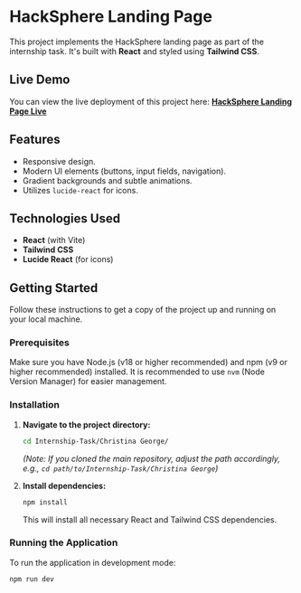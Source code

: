 # HackSphere Landing Page

This project implements the HackSphere landing page as part of the internship task. It's built with **React** and styled using **Tailwind CSS**.

## Live Demo

You can view the live deployment of this project here:
[**HackSphere Landing Page Live**](https://hacksphere-landing-page.vercel.app/)

## Features

* Responsive design.
* Modern UI elements (buttons, input fields, navigation).
* Gradient backgrounds and subtle animations.
* Utilizes `lucide-react` for icons.

## Technologies Used

* **React** (with Vite)
* **Tailwind CSS**
* **Lucide React** (for icons)

## Getting Started

Follow these instructions to get a copy of the project up and running on your local machine.

### Prerequisites

Make sure you have Node.js (v18 or higher recommended) and npm (v9 or higher recommended) installed. It is recommended to use `nvm` (Node Version Manager) for easier management.

### Installation

1.  **Navigate to the project directory:**
    ```bash
    cd Internship-Task/Christina George/
    ```
    *(Note: If you cloned the main repository, adjust the path accordingly, e.g., `cd path/to/Internship-Task/Christina George`)*

2.  **Install dependencies:**
    ```bash
    npm install
    ```
    This will install all necessary React and Tailwind CSS dependencies.

### Running the Application

To run the application in development mode:

```bash
npm run dev
